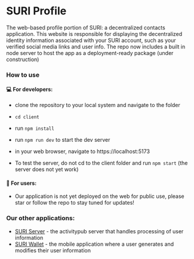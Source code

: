 # SURI Profile
The web-based profile portion of SURI: a decentralized contacts application.
This website is responsible for displaying the decentralized identity information associated with your SURI account, such as your verified social media links and user info.
The repo now includes a built in node server to host the app as a deployment-ready package (under construction)

### How to use
#### 💻 For developers:
* clone the repository to your local system and navigate to the folder
* ```cd client```
* run ```npm install```
* run ```npm run dev``` to start the dev server
* in your web browser, navigate to https://localhost:5173

* To test the server, do not cd to the client folder and run ```npm start``` (the server does not yet work)

#### 🧍 For users: 
* Our application is not yet deployed on the web for public use, please star or follow the repo to stay tuned for updates!

### Our other applications:
* [SURI Server](https://github.com/aus36/suri-server) - the activitypub server that handles processing of user information
* [SURI Wallet](https://github.com/aus36/suri-wallet) - the mobile application where a user generates and modifies their user information
